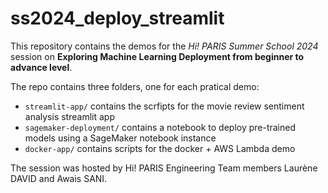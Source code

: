 # ss2024_deploy_streamlit


This repository contains the demos for the *Hi! PARIS Summer School 2024* session on **Exploring Machine Learning Deployment from beginner to advance level**.

The repo contains three folders, one for each pratical demo:
- `streamlit-app/` contains the scrfipts for the movie review sentiment analysis streamlit app 
- `sagemaker-deployment/` contains a notebook to deploy pre-trained models using a SageMaker notebook instance 
- `docker-app/` contains scripts for the docker + AWS Lambda demo 

The session was hosted by Hi! PARIS Engineering Team members Laurène DAVID and Awais SANI.




